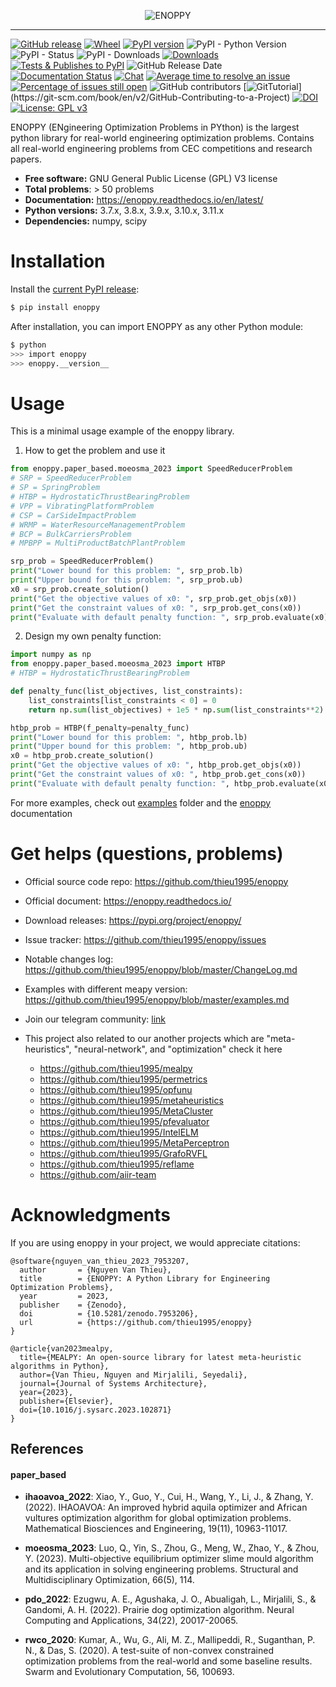 
<p align="center"><img src=".github/img/logo.png" alt="ENOPPY" title="ENOPPY"/></p>

---


[![GitHub release](https://img.shields.io/badge/release-0.1.1-yellow.svg)](https://github.com/thieu1995/enoppy/releases)
[![Wheel](https://img.shields.io/pypi/wheel/gensim.svg)](https://pypi.python.org/pypi/enoppy) 
[![PyPI version](https://badge.fury.io/py/enoppy.svg)](https://badge.fury.io/py/enoppy)
![PyPI - Python Version](https://img.shields.io/pypi/pyversions/enoppy.svg)
![PyPI - Status](https://img.shields.io/pypi/status/enoppy.svg)
![PyPI - Downloads](https://img.shields.io/pypi/dm/enoppy.svg)
[![Downloads](https://pepy.tech/badge/enoppy)](https://pepy.tech/project/enoppy)
[![Tests & Publishes to PyPI](https://github.com/thieu1995/enoppy/actions/workflows/publish-package.yaml/badge.svg)](https://github.com/thieu1995/enoppy/actions/workflows/publish-package.yaml)
![GitHub Release Date](https://img.shields.io/github/release-date/thieu1995/enoppy.svg)
[![Documentation Status](https://readthedocs.org/projects/enoppy/badge/?version=latest)](https://enoppy.readthedocs.io/en/latest/?badge=latest)
[![Chat](https://img.shields.io/badge/Chat-on%20Telegram-blue)](https://t.me/+fRVCJGuGJg1mNDg1)
[![Average time to resolve an issue](http://isitmaintained.com/badge/resolution/thieu1995/enoppy.svg)](http://isitmaintained.com/project/thieu1995/enoppy "Average time to resolve an issue")
[![Percentage of issues still open](http://isitmaintained.com/badge/open/thieu1995/enoppy.svg)](http://isitmaintained.com/project/thieu1995/enoppy "Percentage of issues still open")
![GitHub contributors](https://img.shields.io/github/contributors/thieu1995/enoppy.svg)
[![GitTutorial](https://img.shields.io/badge/PR-Welcome-%23FF8300.svg?)](https://git-scm.com/book/en/v2/GitHub-Contributing-to-a-Project)
[![DOI](https://zenodo.org/badge/DOI/10.5281/zenodo.7953206.svg)](https://doi.org/10.5281/zenodo.7953206)
[![License: GPL v3](https://img.shields.io/badge/License-GPLv3-blue.svg)](https://www.gnu.org/licenses/gpl-3.0)


ENOPPY (ENgineering Optimization Problems in PYthon) is the largest python library for real-world engineering 
optimization problems. Contains all real-world engineering problems from CEC competitions and research papers.

* **Free software:** GNU General Public License (GPL) V3 license
* **Total problems**: > 50 problems
* **Documentation:** https://enoppy.readthedocs.io/en/latest/
* **Python versions:** 3.7.x, 3.8.x, 3.9.x, 3.10.x, 3.11.x
* **Dependencies:** numpy, scipy




# Installation

Install the [current PyPI release](https://pypi.python.org/pypi/enoppy):
```sh 
$ pip install enoppy
```

After installation, you can import ENOPPY as any other Python module:

```sh
$ python
>>> import enoppy
>>> enoppy.__version__
```


# Usage

This is a minimal usage example of the enoppy library.

1) How to get the problem and use it

```python
from enoppy.paper_based.moeosma_2023 import SpeedReducerProblem
# SRP = SpeedReducerProblem
# SP = SpringProblem
# HTBP = HydrostaticThrustBearingProblem
# VPP = VibratingPlatformProblem
# CSP = CarSideImpactProblem
# WRMP = WaterResourceManagementProblem
# BCP = BulkCarriersProblem
# MPBPP = MultiProductBatchPlantProblem

srp_prob = SpeedReducerProblem()
print("Lower bound for this problem: ", srp_prob.lb)
print("Upper bound for this problem: ", srp_prob.ub)
x0 = srp_prob.create_solution()
print("Get the objective values of x0: ", srp_prob.get_objs(x0))
print("Get the constraint values of x0: ", srp_prob.get_cons(x0))
print("Evaluate with default penalty function: ", srp_prob.evaluate(x0))

```

2) Design my own penalty function:

```python
import numpy as np
from enoppy.paper_based.moeosma_2023 import HTBP
# HTBP = HydrostaticThrustBearingProblem

def penalty_func(list_objectives, list_constraints):
    list_constraints[list_constraints < 0] = 0
    return np.sum(list_objectives) + 1e5 * np.sum(list_constraints**2) 

htbp_prob = HTBP(f_penalty=penalty_func)
print("Lower bound for this problem: ", htbp_prob.lb)
print("Upper bound for this problem: ", htbp_prob.ub)
x0 = htbp_prob.create_solution()
print("Get the objective values of x0: ", htbp_prob.get_objs(x0))
print("Get the constraint values of x0: ", htbp_prob.get_cons(x0))
print("Evaluate with default penalty function: ", htbp_prob.evaluate(x0))
```

For more examples, check out [examples](/examples) folder and the [enoppy](https://enoppy.readthedocs.io/) documentation


# Get helps (questions, problems)

* Official source code repo: https://github.com/thieu1995/enoppy
* Official document: https://enoppy.readthedocs.io/
* Download releases: https://pypi.org/project/enoppy/
* Issue tracker: https://github.com/thieu1995/enoppy/issues
* Notable changes log: https://github.com/thieu1995/enoppy/blob/master/ChangeLog.md
* Examples with different meapy version: https://github.com/thieu1995/enoppy/blob/master/examples.md
* Join our telegram community: [link](https://t.me/+fRVCJGuGJg1mNDg1)

* This project also related to our another projects which are "meta-heuristics", "neural-network", and "optimization" 
  check it here
	* https://github.com/thieu1995/mealpy
	* https://github.com/thieu1995/permetrics
    * https://github.com/thieu1995/opfunu
    * https://github.com/thieu1995/metaheuristics
    * https://github.com/thieu1995/MetaCluster
    * https://github.com/thieu1995/pfevaluator
    * https://github.com/thieu1995/IntelELM
    * https://github.com/thieu1995/MetaPerceptron
    * https://github.com/thieu1995/GrafoRVFL
    * https://github.com/thieu1995/reflame
    * https://github.com/aiir-team

# Acknowledgments

If you are using enoppy in your project, we would appreciate citations:

```code 
@software{nguyen_van_thieu_2023_7953207,
  author       = {Nguyen Van Thieu},
  title        = {ENOPPY: A Python Library for Engineering Optimization Problems},
  year         = 2023,
  publisher    = {Zenodo},
  doi          = {10.5281/zenodo.7953206},
  url          = {https://github.com/thieu1995/enoppy}
}

@article{van2023mealpy,
  title={MEALPY: An open-source library for latest meta-heuristic algorithms in Python},
  author={Van Thieu, Nguyen and Mirjalili, Seyedali},
  journal={Journal of Systems Architecture},
  year={2023},
  publisher={Elsevier},
  doi={10.1016/j.sysarc.2023.102871}
}
```


## References 


#### paper_based


* **ihaoavoa_2022**: Xiao, Y., Guo, Y., Cui, H., Wang, Y., Li, J., & Zhang, Y. (2022). IHAOAVOA: An improved hybrid aquila optimizer and African vultures optimization algorithm for global optimization problems. Mathematical Biosciences and Engineering, 19(11), 10963-11017.

* **moeosma_2023**: Luo, Q., Yin, S., Zhou, G., Meng, W., Zhao, Y., & Zhou, Y. (2023). Multi-objective equilibrium optimizer slime mould algorithm and its application in solving engineering problems. Structural and Multidisciplinary Optimization, 66(5), 114.

* **pdo_2022**: Ezugwu, A. E., Agushaka, J. O., Abualigah, L., Mirjalili, S., & Gandomi, A. H. (2022). Prairie dog optimization algorithm. Neural Computing and Applications, 34(22), 20017-20065.

* **rwco_2020**: Kumar, A., Wu, G., Ali, M. Z., Mallipeddi, R., Suganthan, P. N., & Das, S. (2020). A test-suite of non-convex constrained optimization problems from the real-world and some baseline results. Swarm and Evolutionary Computation, 56, 100693.

